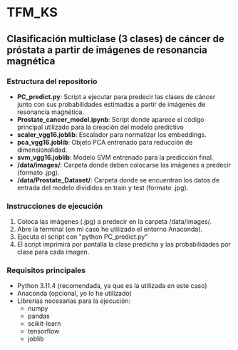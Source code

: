 # TFM_KS

## Clasificación multiclase (3 clases) de cáncer de próstata a partir de imágenes de resonancia magnética

### Estructura del repositorio

- **PC_predict.py**: Script a ejecutar para predecir las clases de cáncer junto con sus probabilidades estimadas a partir de imágenes de resonancia magnética.
- **Prostate_cancer_model.ipynb**: Script donde aparece el código principal utilizado para la creación del modelo predictivo
- **scaler_vgg16.joblib**: Escalador para normalizar los embeddings.
- **pca_vgg16.joblib**: Objeto PCA entrenado para reducción de dimensionalidad.
- **svm_vgg16.joblib**: Modelo SVM entrenado para la predicción final.
- **/data/images/**: Carpeta donde deben colocarse las imágenes a predecir (formato .jpg).
- **/data/Prostate_Dataset/**: Carpeta donde se encuentran los datos de entrada del modelo divididos en train y test (formato .jpg).


### Instrucciones de ejecución

1. Coloca las imágenes (.jpg) a predecir en la carpeta /data/images/.
2. Abre la terminal (en mi caso he utilizado el entorno Anaconda).
3. Ejecuta el script con "python PC_predict.py"
4. El script imprimirá por pantalla la clase predicha y las probabilidades por clase para cada imagen.

### Requisitos principales

- Python 3.11.4 (recomendada, ya que es la utilizada en este caso)
- Anaconda (opcional, yo lo he utilizado)
- Librerías necesarias para la ejecución:
    - numpy
    - pandas
    - scikit-learn
    - tensorflow
    - joblib
